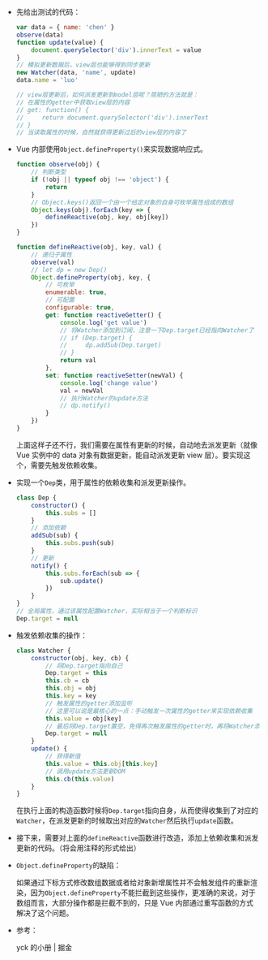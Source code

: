 - 先给出测试的代码：

  ```javascript
  var data = { name: 'chen' }
  observe(data)
  function update(value) {
      document.querySelector('div').innerText = value
  }
  // 模拟更新数据后，view层也能够得到同步更新
  new Watcher(data, 'name', update)
  data.name = 'luo'
  
  // view层更新后，如何派发更新到model层呢？简陋的方法就是：
  // 在属性的getter中获取view层的内容
  // get: function() {
  //     return document.querySelector('div').innerText
  // }
  // 当读取属性的时候，自然就获得更新过后的view层的内容了
  ```

- Vue 内部使用`Object.defineProperty()`来实现数据响应式。

  ```javascript
  function observe(obj) {
      // 判断类型
      if (!obj || typeof obj !== 'object') {
          return
      }
      // Object.keys()返回一个由一个给定对象的自身可枚举属性组成的数组
      Object.keys(obj).forEach(key => {
          defineReactive(obj, key, obj[key])
      })
  }
  
  function defineReactive(obj, key, val) {
      // 递归子属性
      observe(val)
      // let dp = new Dep()
      Object.defineProperty(obj, key, {
          // 可枚举
          enumerable: true,
          // 可配置
          configurable: true,
          get: function reactiveGetter() {
              console.log('get value')
              // 将Watcher添加到订阅，注意一下Dep.target已经指向Watcher了 
              // if (Dep.target) {
              //     dp.addSub(Dep.target)
              // }
              return val
          },
          set: function reactiveSetter(newVal) {
              console.log('change value')
              val = newVal
              // 执行Watcher的update方法
              // dp.notify()
          }
      })
  }
  ```

  上面这样子还不行，我们需要在属性有更新的时候，自动地去派发更新（就像 Vue 实例中的 data 对象有数据更新，能自动派发更新 view 层）。要实现这个，需要先触发依赖收集。

- 实现一个`Dep`类，用于属性的依赖收集和派发更新操作。

  ```javascript
  class Dep {
      constructor() {
          this.subs = []
      }
      // 添加依赖
      addSub(sub) {
          this.subs.push(sub)
      }
      // 更新
      notify() {
          this.subs.forEach(sub => {
              sub.update()
          })
      }
  }
  // 全局属性，通过该属性配置Watcher，实际相当于一个判断标识
  Dep.target = null
  ```

- 触发依赖收集的操作：

  ```javascript
  class Watcher {
      constructor(obj, key, cb) {
          // 将Dep.target指向自己
          Dep.target = this
          this.cb = cb
          this.obj = obj
          this.key = key
          // 触发属性的getter添加监听
          // 这里可以说是最核心的一点：手动触发一次属性的getter来实现依赖收集
          this.value = obj[key]
          // 最后将Dep.target置空，免得再次触发属性的getter时，再将Watcher添加到订阅
          Dep.target = null
      }
      update() {
          // 获得新值
          this.value = this.obj[this.key]
          // 调用update方法更新DOM
          this.cb(this.value)
      }
  }
  ```

  在执行上面的构造函数时候将`Dep.target`指向自身，从而使得收集到了对应的`Watcher`，在派发更新的时候取出对应的`Watcher`然后执行`update`函数。

- 接下来，需要对上面的`defineReactive`函数进行改造，添加上依赖收集和派发更新的代码。（将会用注释的形式给出）

- `Object.defineProperty`的缺陷：

  如果通过下标方式修改数组数据或者给对象新增属性并不会触发组件的重新渲染，因为`Object.defineProperty`不能拦截到这些操作，更准确的来说，对于数组而言，大部分操作都是拦截不到的，只是 Vue 内部通过重写函数的方式解决了这个问题。

- 参考：

  yck 的小册 | 掘金

